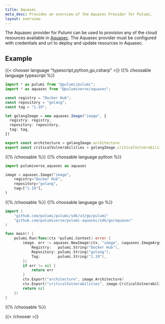 ```yaml
---
title: Aquasec
meta_desc: Provides an overview of the Aquasec Provider for Pulumi.
layout: overview
---
```


The Aquasec provider for Pulumi can be used to provision any of the cloud resources available in [Aquasec](https://www.aquasec.com/aqua-cloud-native-security-platform/).
The Aquasec provider must be configured with credentials and url to deploy and update resources in Aquasec.

## Example

{{< chooser language "typescript,python,go,csharp" >}}
{{% choosable language typescript %}}

```typescript
import * as pulumi from "@pulumi/pulumi";
import * as aquasec from "@pulumiverse/aquasec";

const registry = "Docker Hub";
const repository = "golang";
const tag = "1.19";

let golangImage = new aquasec.Image("image", {
  registry: registry,
  repository: repository,
  tag: tag,
})

export const architecture = golangImage.architecture
export const criticalVulnerabilities = golangImage.criticalVulnerabilities
```

{{% /choosable %}}
{{% choosable language python %}}

```python
import pulumiverse_aquasec as aquasec

image = aquasec.Image("image",
    registry="Docker Hub",
    repository="golang",
    tag=["1.19"],
)
```

{{% /choosable %}}
{{% choosable language go %}}

```go
import (
	"github.com/pulumi/pulumi/sdk/v3/go/pulumi"
	"github.com/pulumiverse/pulumi-aquasec/sdk/go/aquasec"
)

func main() {
	pulumi.Run(func(ctx *pulumi.Context) error {
		image, err := aquasec.NewImage(ctx, "image", &aquasec.ImageArgs{
			Registry:   pulumi.String("Docker Hub"),
			Repository: pulumi.String("golang"),
			Tag:        pulumi.String("1.19"),
		})
		if err != nil {
			return err
		}
		ctx.Export("architecture", image.Architecture)
		ctx.Export("criticalVulnerabilities", image.CriticalVulnerabilities)
		return nil
	})
}
```

{{% /choosable %}}

{{< /chooser >}}
